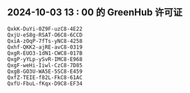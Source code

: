 ## 2024-10-03 13 : 00 的 GreenHub 许可证
```
QxkK-DuYi-0Z9F-uzC8-4E22
QxjU-eS8g-RSAT-O6C8-6CCD
QxiA-zOqP-7fTs-yNC8-4258
Qxhf-QKK2-ajRE-avC8-0319
QxgR-EUO3-1dN1-CWC8-017B
QxgP-yYLp-ySvR-IMC8-E968
QxgF-weHi-Iiwl-CzC8-7D85
QxgB-GO3U-WA5E-5SC8-E459
QxfZ-TEIE-f82L-FkC8-61AC
QxfU-FbuL-fKqx-D9C8-EF34
```
